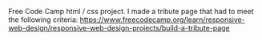 Free Code Camp html / css project. I made a tribute page that had to meet the following criteria: https://www.freecodecamp.org/learn/responsive-web-design/responsive-web-design-projects/build-a-tribute-page